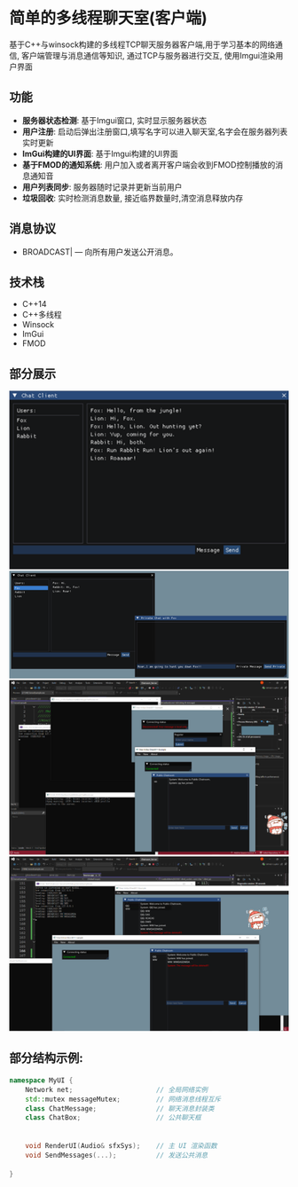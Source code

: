 # 简单的多线程聊天室(客户端)
基于C++与winsock构建的多线程TCP聊天服务器客户端,用于学习基本的网络通信, 客户端管理与消息通信等知识, 通过TCP与服务器进行交互, 使用Imgui渲染用户界面

## 功能
- **服务器状态检测**: 基于Imgui窗口, 实时显示服务器状态
- **用户注册**: 启动后弹出注册窗口,填写名字可以进入聊天室,名字会在服务器列表实时更新
- **ImGui构建的UI界面**: 基于Imgui构建的UI界面
- **基于FMOD的通知系统**: 用户加入或者离开客户端会收到FMOD控制播放的消息通知音
- **用户列表同步**: 服务器随时记录并更新当前用户
- **垃圾回收**: 实时检测消息数量, 接近临界数量时,清空消息释放内存
## 消息协议
- BROADCAST|<message> — 向所有用户发送公开消息。


## 技术栈
- C++14
- C++多线程
- Winsock
- ImGui
- FMOD

## 部分展示
![聊天窗口](Image/Imgui1.png)
![私聊窗口](Image/imgui2.png)
![系统状态](Image/imgui3.png)
![垃圾回收](Image/imgui4.png)

## 部分结构示例:
```cpp
namespace MyUI {
    Network net;                     // 全局网络实例
    std::mutex messageMutex;         // 网络消息线程互斥
    class ChatMessage;               // 聊天消息封装类
    class ChatBox;                   // 公共聊天框
   
    
    void RenderUI(Audio& sfxSys);    // 主 UI 渲染函数
    void SendMessages(...);          // 发送公共消息

}

```
